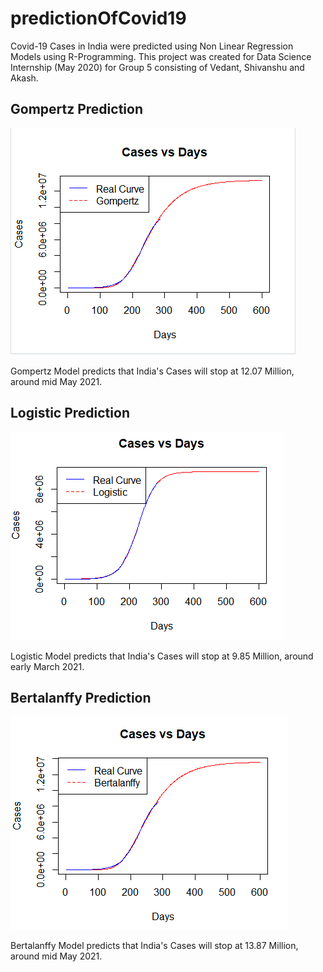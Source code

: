 # predictionOfCovid19
Covid-19 Cases in India were predicted using Non Linear Regression Models using R-Programming. This project was created for Data Science Internship (May 2020) for Group 5 consisting of Vedant, Shivanshu and Akash.

## Gompertz Prediction
![Gompertz](https://github.com/VedantPandya/predictionOfCovid19/blob/main/Images/gompertz.PNG)

Gompertz Model predicts that India's Cases will stop at 12.07 Million, around mid May 2021.


## Logistic Prediction
![Logistic](https://github.com/VedantPandya/predictionOfCovid19/blob/main/Images/logistic.PNG)

Logistic Model predicts that India's Cases will stop at 9.85 Million, around early March 2021.

## Bertalanffy Prediction
![Bertalanffy](https://github.com/VedantPandya/predictionOfCovid19/blob/main/Images/bertalanffy.PNG)

Bertalanffy Model predicts that India's Cases will stop at 13.87 Million, around mid May 2021.

